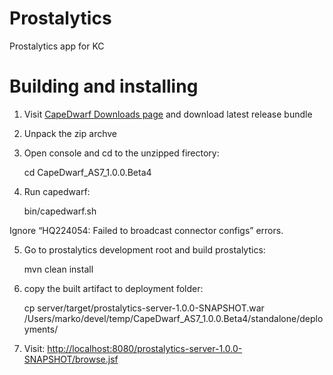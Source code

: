 Prostalytics
============

Prostalytics app for KC


Building and installing
=======================

1) Visit [CapeDwarf Downloads page](http://www.jboss.org/capedwarf/downloads) and download latest release bundle

2) Unpack the zip archve

3) Open console and cd to the unzipped firectory:

    cd CapeDwarf_AS7_1.0.0.Beta4

4) Run capedwarf:

    bin/capedwarf.sh

Ignore “HQ224054: Failed to broadcast connector configs” errors.

5) Go to prostalytics development root and build prostalytics:

    mvn clean install

6) copy the built artifact to deployment folder:

    cp server/target/prostalytics-server-1.0.0-SNAPSHOT.war /Users/marko/devel/temp/CapeDwarf_AS7_1.0.0.Beta4/standalone/deployments/

7) Visit: [http://localhost:8080/prostalytics-server-1.0.0-SNAPSHOT/browse.jsf](http://localhost:8080/prostalytics-server-1.0.0-SNAPSHOT/browse.jsf)
